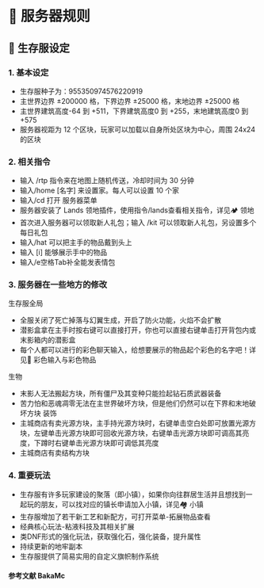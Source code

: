 # 📜 服务器规则

## 📜 生存服设定

### 1. **基本设定**
- 生存服种子为：955350974576220919 
- 主世界边界 ±200000 格，下界边界 ±25000 格，末地边界 ±25000 格
- 主世界建筑高度-64 到 +511，下界建筑高度0 到 +255，末地建筑高度0 到 +575
- 服务器视距为 12 个区块，玩家可以加载以自身所处区块为中心，周围 24x24 的区块

### 2. **相关指令**
- 输入 /rtp 指令来在地图上随机传送，冷却时间为 30 分钟
- 输入/home [名字] 来设置家。每人可以设置 10 个家
- 输入/cd 打开 服务器菜单
- 服务器安装了 Lands 领地插件，使用指令/lands查看相关指令，详见🏕️ 领地
- 首次进入服务器可以领取新人礼包；输入 /kit 可以领取新人礼包，另设置多个每日礼包
- 输入/hat 可以把主手的物品戴到头上
- 输入 [i] 能够展示手中的物品
- 输入/e空格Tab补全能发表情包

### 3. **服务器在一些地方的修改**
生存服全局
- 全服关闭了死亡掉落与幻翼生成，开启了防火功能，火焰不会扩散
- 潜影盒拿在主手时按右键可以直接打开，你也可以直接右键单击打开背包内或末影箱内的潜影盒
- 每个人都可以进行的彩色聊天输入，给想要展示的物品起个彩色的名字吧！详见🌈 彩色输入与彩色物品

生物
- 末影人无法搬起方块，所有僵尸及其变种只能捡起钻石质武器装备
- 苦力怕和恶魂凋零无法在主世界破坏方块，但是他们仍然可以在下界和末地破坏方块
装饰
- 主城商店有卖光源方块，主手持光源方块时，右键单击空白处即可放置光源方块，左键单击光源方块即可回收光源方块，右键单击光源方块即可调高其亮度，下蹲时右键单击光源方块即可调低其亮度
- 主城商店有卖结构方块


### 4. **重要玩法**
- 生存服有许多玩家建设的聚落（即小镇），如果你向往群居生活并且想找到一起玩的朋友，可以找对应的镇长申请加入小镇，详见🏘️ 小镇
- 生存服增加了若干新工艺和新配方，可打开菜单-拓展物品查看
- 经典核心玩法-粘液科技及其相关扩展
- 类DNF形式的强化玩法，获取强化石，强化装备，提升属性
- 持续更新的地牢副本
- 生存服提供了简易实用的自定义旗帜制作系统


#### 参考文献 BakaMc

